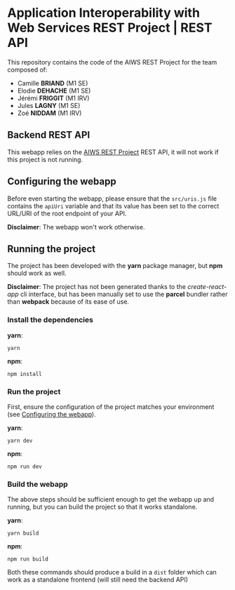 # Application Interoperability with Web Services REST Project | REST API

This repository contains the code of the AIWS REST Project for the team composed of:
- Camille **BRIAND** (M1 SE)
- Elodie **DEHACHE** (M1 SE)
- Jérémi **FRIGGIT** (M1 IRV)
- Jules **LAGNY** (M1 SE)
- Zoé **NIDDAM** (M1 IRV)

## Backend REST API

This webapp relies on the [AIWS REST Project](https://github.com/AmiralBl3ndic/EFREI-M1-SE-AIWS-REST-Project-API) REST API, it will not 
work if this project is not running.

## Configuring the webapp

Before even starting the webapp, please ensure that the `src/uris.js` file contains the `apiUri` variable and that its value has been
set to the correct URL/URI of the root endpoint of your API. 

**Disclaimer**: The webapp won't work otherwise.

## Running the project

The project has been developed with the **yarn** package manager, but **npm** should work as well.

**Disclaimer**: The project has not been generated thanks to the *create-react-app* cli interface, but has been manually set to use the
**parcel** bundler rather than **webpack** because of its ease of use.

### Install the dependencies

**yarn**:
```
yarn
```

**npm**:
```
npm install
```

### Run the project

First, ensure the configuration of the project matches your environment (see [Configuring the webapp](#configuring-the-webapp)).

**yarn**:
```
yarn dev
```

**npm**:
```
npm run dev
```

### Build the webapp

The above steps should be sufficient enough to get the webapp up and running, but you can build the project so that it works standalone.

**yarn**:
```
yarn build
```

**npm**:
```
npm run build
```

Both these commands should produce a build in a `dist` folder which can work as a standalone frontend (will still need the backend API)
